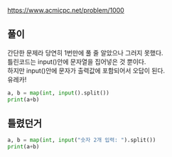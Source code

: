 https://www.acmicpc.net/problem/1000

풀이
-------------
간단한 문제라 당연히 1번만에 풀 줄 알았으나 그러지 못했다.<br>
틀린코드는 input()안에 문자열을 집어넣은 것 뿐이다.<br>
하지만 input()안에 문자가 출력값에 포함되어서 오답이 된다.<br>
유레카!

```python
a, b = map(int, input().split())
print(a+b)
```

틀렸던거
-------------

```python
a, b = map(int, input("숫자 2개 입력: ").split())
print(a+b)
```